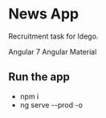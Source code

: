 # News App

Recruitment task for Idego.

Angular 7 
Angular Material

## Run the app

* npm i
* ng serve --prod -o
